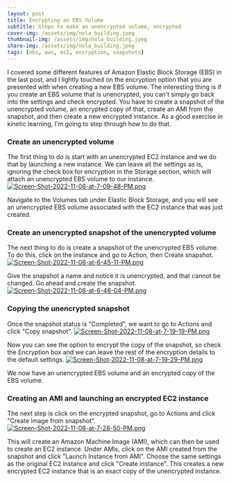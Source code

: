```yaml
---
layout: post
title: Encrypting an EBS Volume
subtitle: Steps to make an unencrypted volume, encrypted
cover-img: /assets/img/nola_building.jpeg
thumbnail-img: /assets/img/nola_building.jpeg
share-img: /assets/img/nola_building.jpeg
tags: [ebs, aws, ec2, encryption, snapshots]
---
```


I covered some different features of Amazon Elastic Block Storage (EBS) in the last post, and I lightly touched on the encryption option that you are presented with when creating a new EBS volume. The interesting thing is if you create an EBS volume that is unencrypted, you can't simply go back into the settings and check encrypted. You have to create a snapshot of the unencrypted volume, an encrypted copy of that, create an AMI from the snapshot, and then create a new encrypted instance. As a good exercise in kinetic learning, I'm going to step through how to do that.

### Create an unencrypted volume
The first thing to do is start with an unencrypted EC2 instance and we do that by launching a new instance. We can leave all the settings as is, ignoring the check box for encryption in the Storage section, which will attach an unencrypted EBS volume to our instance.
[![Screen-Shot-2022-11-08-at-7-09-48-PM.png](https://i.postimg.cc/HLfK0mc1/Screen-Shot-2022-11-08-at-7-09-48-PM.png)](https://postimg.cc/Mcmdxhm9)

Navigate to the Volumes tab under Elastic Block Storage, and you will see an unencrypted EBS volume associated with the EC2 instance that was just created.

### Create an unencrypted snapshot of the unencrypted volume
The next thing to do is create a snapshot of the unencrypted EBS volume. To do this, click on the instance and go to Action, then Create snapshot.
[![Screen-Shot-2022-11-08-at-6-45-11-PM.png](https://i.postimg.cc/QN9KzbWN/Screen-Shot-2022-11-08-at-6-45-11-PM.png)](https://postimg.cc/4nG37p5j)

Give the snapshot a name and notice it is unencrypted, and that cannot be changed. Go ahead and create the snapshot.
[![Screen-Shot-2022-11-08-at-6-46-04-PM.png](https://i.postimg.cc/52Nxh4k5/Screen-Shot-2022-11-08-at-6-46-04-PM.png)](https://postimg.cc/WhCLrvVt)

### Copying the unencrypted snapshot
Once the snapshot status is "Completed", we want to go to Actions and click "Copy snapshot".
[![Screen-Shot-2022-11-08-at-7-19-19-PM.png](https://i.postimg.cc/kXg2PPGm/Screen-Shot-2022-11-08-at-7-19-19-PM.png)](https://postimg.cc/BtRS2y2Y)

Now you can see the option to encrypt the copy of the snapshot, so check the Encryption box and we can leave the rest of the encryption details to the default settings.
[![Screen-Shot-2022-11-08-at-7-19-29-PM.png](https://i.postimg.cc/FK5FRMr1/Screen-Shot-2022-11-08-at-7-19-29-PM.png)](https://postimg.cc/VJgPZHbc)

We now have an unencrypted EBS volume and an encrypted copy of the EBS volume.

### Creating an AMI and launching an encrypted EC2 instance
The next step is click on the encrypted snapshot, go to Actions and click "Create image from snapshot". 
[![Screen-Shot-2022-11-08-at-7-28-50-PM.png](https://i.postimg.cc/1t1LDS2V/Screen-Shot-2022-11-08-at-7-28-50-PM.png)](https://postimg.cc/rdgnLB8q)

This will create an Amazon Machine Image (AMI), which can then be used to create an EC2 instance. Under AMIs, click on the AMI created from the snapshot and click "Launch Instance from AMI". Choose the same settings as the original EC2 instance and click "Create instance". This creates a new encrypted EC2 instance that is an exact copy of the unencrypted instance.





